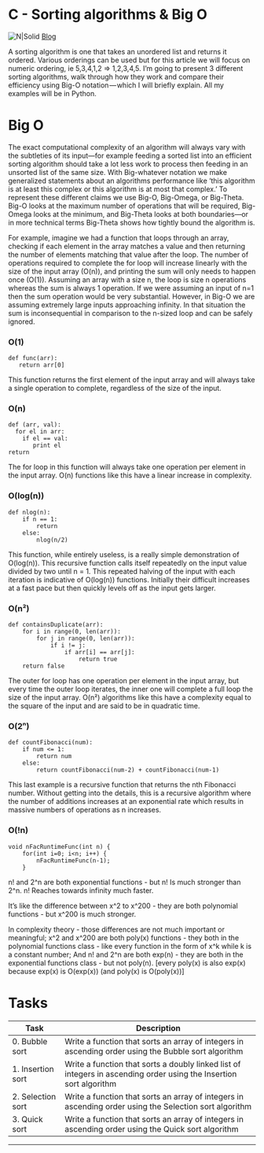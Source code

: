 # C - Sorting algorithms & Big O

![N|Solid](https://www.geeksforgeeks.org/wp-content/uploads/mypic.png)
[Blog](https://medium.com/@ssbothwell/sorting-algorithms-and-big-o-analysis-332ce7b8e3a1)

A sorting algorithm is one that takes an unordered list and returns it ordered. Various orderings can be used but for this article we will focus on numeric ordering, ie 5,3,4,1,2 => 1,2,3,4,5. I’m going to present 3 different sorting algorithms, walk through how they work and compare their efficiency using Big-O notation — which I will briefly explain. All my examples will be in Python.

# Big O
  The exact computational complexity of an algorithm will always vary with the subtleties of its input—for example feeding a sorted list into an efficient sorting algorithm should take a lot less work to process then feeding in an unsorted list of the same size. With Big-whatever notation we make generalized statements about an algorithms performance like ‘this algorithm is at least this complex or this algorithm is at most that complex.’ To represent these different claims we use Big-O, Big-Omega, or Big-Theta. Big-O looks at the maximum number of operations that will be required, Big-Omega looks at the minimum, and Big-Theta looks at both boundaries—or in more technical terms Big-Theta shows how tightly bound the algorithm is.
  
  For example, imagine we had a function that loops through an array, checking if each element in the array matches a value and then returning the number of elements matching that value after the loop. The number of operations required to complete the for loop will increase linearly with the size of the input array (O(n)), and printing the sum will only needs to happen once (O(1)). Assuming an array with a size n, the loop is size n operations whereas the sum is always 1 operation. If we were assuming an input of n=1 then the sum operation would be very substantial. However, in Big-O we are assuming extremely large inputs approaching infinity. In that situation the sum is inconsequential in comparison to the n-sized loop and can be safely ignored.

### O(1)

    def func(arr):
       return arr[0]
       
This function returns the first element of the input array and will always take a single operation to complete, regardless of the size of the input.     

### O(n)
    def (arr, val):
      for el in arr:
        if el == val:
           print el
    return


The for loop in this function will always take one operation per element in the input array. O(n) functions like this have a linear increase in complexity.

### O(log(n))
    def nlog(n):
        if n == 1:
            return
        else:
            nlog(n/2)

This function, while entirely useless, is a really simple demonstration of O(log(n)). This recursive function calls itself repeatedly on the input value divided by two until n = 1. This repeated halving of the input with each iteration is indicative of O(log(n)) functions. Initially their difficult increases at a fast pace but then quickly levels off as the input gets larger.

### O(n²)
    def containsDuplicate(arr):
        for i in range(0, len(arr)):
            for j in range(0, len(arr)):
                if i != j:
                    if arr[i] == arr[j]:
                        return true
        return false

The outer for loop has one operation per element in the input array, but every time the outer loop iterates, the inner one will complete a full loop the size of the input array. O(n²) algorithms like this have a complexity equal to the square of the input and are said to be in quadratic time.

### O(2ⁿ)
    def countFibonacci(num):
        if num <= 1:
            return num
        else:
            return countFibonacci(num-2) + countFibonacci(num-1)

This last example is a recursive function that returns the nth Fibonacci number. Without getting into the details, this is a recursive algorithm where the number of additions increases at an exponential rate which results in massive numbers of operations as n increases.
### O(!n)

    void nFacRuntimeFunc(int n) {
        for(int i=0; i<n; i++) {
            nFacRuntimeFunc(n-1);
        }
        

n! and 2^n are both exponential functions - but n! Is much stronger than 2^n. n! Reaches towards infinity much faster.

It’s like the difference between x^2 to x^200 - they are both polynomial functions - but x^200 is much stronger.

In complexity theory - those differences are not much important or meaningful; x^2 and x^200 are both poly(x) functions - they both in the polynomial functions class - like every function in the form of x^k while k is a constant number; And n! and 2^n are both exp(n) - they are both in the exponential functions class - but not poly(n). [every poly(x) is also exp(x) because exp(x) is O(exp(x)) (and poly(x) is O(poly(x))]

# Tasks

 | Task | Description |
 | ---- | ----------- |
 | 0. Bubble sort | Write a function that sorts an array of integers in ascending order using the Bubble sort algorithm |
 | 1. Insertion sort | Write a function that sorts a doubly linked list of integers in ascending order using the Insertion sort algorithm |
 | 2. Selection sort | Write a function that sorts an array of integers in ascending order using the Selection sort algorithm |
 | 3. Quick sort | Write a function that sorts an array of integers in ascending order using the Quick sort algorithm |

---
